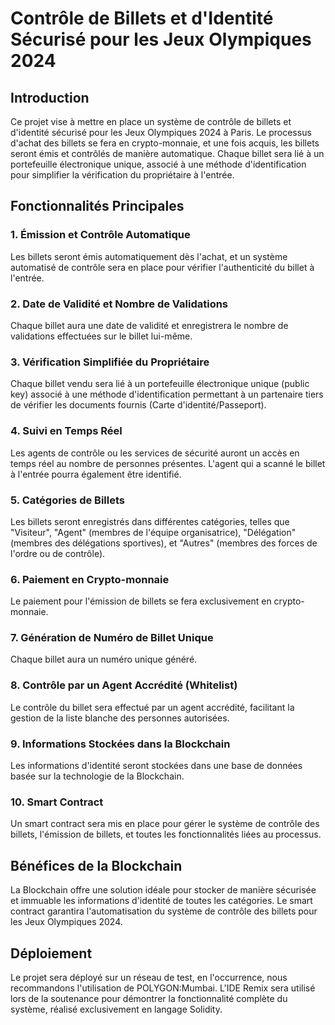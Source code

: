 # Contrôle de Billets et d'Identité Sécurisé pour les Jeux Olympiques 2024

## Introduction
Ce projet vise à mettre en place un système de contrôle de billets et d'identité sécurisé pour les Jeux Olympiques 2024 à Paris. Le processus d'achat des billets se fera en crypto-monnaie, et une fois acquis, les billets seront émis et contrôlés de manière automatique. Chaque billet sera lié à un portefeuille électronique unique, associé à une méthode d'identification pour simplifier la vérification du propriétaire à l'entrée.

## Fonctionnalités Principales

### 1. Émission et Contrôle Automatique
Les billets seront émis automatiquement dès l'achat, et un système automatisé de contrôle sera en place pour vérifier l'authenticité du billet à l'entrée.

### 2. Date de Validité et Nombre de Validations
Chaque billet aura une date de validité et enregistrera le nombre de validations effectuées sur le billet lui-même.

### 3. Vérification Simplifiée du Propriétaire
Chaque billet vendu sera lié à un portefeuille électronique unique (public key) associé à une méthode d'identification permettant à un partenaire tiers de vérifier les documents fournis (Carte d'identité/Passeport).

### 4. Suivi en Temps Réel
Les agents de contrôle ou les services de sécurité auront un accès en temps réel au nombre de personnes présentes. L'agent qui a scanné le billet à l'entrée pourra également être identifié.

### 5. Catégories de Billets
Les billets seront enregistrés dans différentes catégories, telles que "Visiteur", "Agent" (membres de l'équipe organisatrice), "Délégation" (membres des délégations sportives), et "Autres" (membres des forces de l'ordre ou de contrôle).

### 6. Paiement en Crypto-monnaie
Le paiement pour l'émission de billets se fera exclusivement en crypto-monnaie.

### 7. Génération de Numéro de Billet Unique
Chaque billet aura un numéro unique généré.

### 8. Contrôle par un Agent Accrédité (Whitelist)
Le contrôle du billet sera effectué par un agent accrédité, facilitant la gestion de la liste blanche des personnes autorisées.

### 9. Informations Stockées dans la Blockchain
Les informations d'identité seront stockées dans une base de données basée sur la technologie de la Blockchain.

### 10. Smart Contract
Un smart contract sera mis en place pour gérer le système de contrôle des billets, l'émission de billets, et toutes les fonctionnalités liées au processus.

## Bénéfices de la Blockchain
La Blockchain offre une solution idéale pour stocker de manière sécurisée et immuable les informations d'identité de toutes les catégories. Le smart contract garantira l'automatisation du système de contrôle des billets pour les Jeux Olympiques 2024.

## Déploiement 
Le projet sera déployé sur un réseau de test, en l'occurrence, nous recommandons l'utilisation de POLYGON:Mumbai. L'IDE Remix sera utilisé lors de la soutenance pour démontrer la fonctionnalité complète du système, réalisé exclusivement en langage Solidity.
